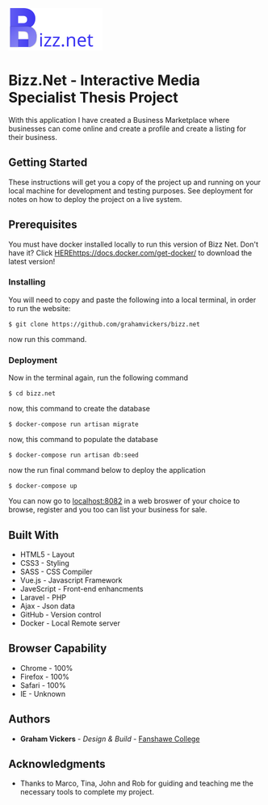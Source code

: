 ![](/public/images/logo_name.svg)

# Bizz.Net - Interactive Media Specialist Thesis Project

With this application I have created a Business Marketplace where businesses can come online and create a profile and create a listing for their business.


## Getting Started

These instructions will get you a copy of the project up and running on your local machine for development and testing purposes. See deployment for notes on how to deploy the project on a live system.

## Prerequisites

You must have docker installed locally to run this version of Bizz Net. Don't have it? Click [HERE]()https://docs.docker.com/get-docker/ to download the latest version!

### Installing

You will need to copy and paste the following into a local terminal, in order to run the website:

```
$ git clone https://github.com/grahamvickers/bizz.net
```
now run this command.

### Deployment 

Now in the terminal again, run the following command 
```
$ cd bizz.net
```
now, this command to create the database
```
$ docker-compose run artisan migrate
```
now, this command to populate the database
```
$ docker-compose run artisan db:seed
```
now the run final command below to deploy the application
```
$ docker-compose up
```

You can now go to [localhost:8082](https://localhost:8082) in a web broswer of your choice to browse, register and you too can list your business for sale. 

## Built With

* HTML5 - Layout
* CSS3 - Styling
* SASS - CSS Compiler
* Vue.js - Javascript Framework
* JaveScript - Front-end enhancments
* Laravel - PHP  
* Ajax - Json data 
* GitHub - Version control
* Docker - Local Remote server


## Browser Capability 

* Chrome - 100%
* Firefox - 100%
* Safari - 100%
* IE - Unknown

## Authors

* **Graham Vickers** - *Design & Build* - [Fanshawe College](https://github.com/grahamvickers)

## Acknowledgments

* Thanks to Marco, Tina, John and Rob for guiding and teaching me the necessary tools to complete my project.

